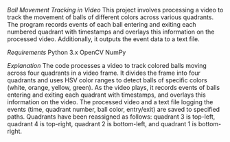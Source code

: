 *Ball Movement Tracking in Video*
This project involves processing a video to track the movement of balls of different colors across various quadrants. The program records events of each ball entering and exiting each numbered quadrant with timestamps and overlays this information on the processed video. Additionally, it outputs the event data to a text file.

*Requirements*
Python 3.x
OpenCV
NumPy

*Explanation*
              The code processes a video to track colored balls moving across four quadrants in a video frame. It divides the frame into four quadrants and uses HSV color ranges to detect balls of specific colors (white, orange, yellow, green). As the video plays, it records events of balls entering and exiting each quadrant with timestamps, and overlays this information on the video. The processed video and a text file logging the events (time, quadrant number, ball color, entry/exit) are saved to specified paths. Quadrants have been reassigned as follows: quadrant 3 is top-left, quadrant 4 is top-right, quadrant 2 is bottom-left, and quadrant 1 is bottom-right.
